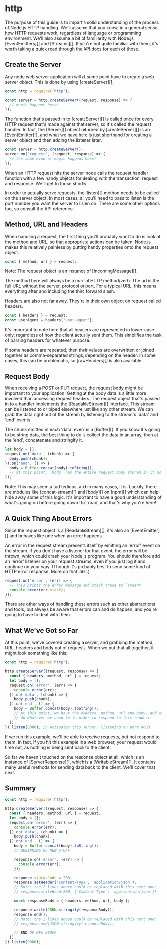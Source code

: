 # http

The purpose of this guide is to impart a solid understanding of the process of Node.js HTTP handling. We'll assume that you know, in a general sense, how HTTP requests work, regardless of language or programming environment. We'll also assume a bit of familiarity with Node.js [EventEmitters][] and [Streams][]. If you're not quite familiar with them, it's worth taking a quick read through the API docs for each of those.

## Create the Server

Any node web server application will at some point have to create a web server object. This is done by using [createServer][].

```js
const http = require('http');

const server = http.createServer((request, response) => {
  // magic happens here!
});
```

The function that's passed in to [createServer][] is called once for every HTTP request that's made against that server, so it's called the request handler. In fact, the [Server][] object returned by [createServer][] is an [EventEmitter][], and what we have here is just shorthand for creating a server object and then adding the listener later.


```js
const server = http.createServer();
server.on('request', (request, response) => {
  // the same kind of magic happens here!
});
```

When an HTTP request hits the server, node calls the request handler function with a few handy objects for dealing with the transaction, request and response. We'll get to those shortly.

In order to actually serve requests, the [listen][] method needs to be called on the server object. In most cases, all you'll need to pass to listen is the port number you want the server to listen on. There are some other options too, so consult the API reference.


## Method, URL and Headers

When handling a request, the first thing you'll probably want to do is look at the method and URL, so that appropriate actions can be taken. Node.js makes this relatively painless by putting handy properties onto the request object.

```js
const { method, url } = request;
```

Note: The request object is an instance of [IncomingMessage][].

The method here will always be a normal HTTP method/verb. The url is the full URL without the server, protocol or port. For a typical URL, this means everything after and including the third forward slash.

Headers are also not far away. They're in their own object on request called headers.

```js
const { headers } = request;
const userAgent = headers['user-agent'];
```

It's important to note here that all headers are represented in lower-case only, regardless of how the client actually sent them. This simplifies the task of parsing headers for whatever purpose.

If some headers are repeated, then their values are overwritten or joined together as comma-separated strings, depending on the header. In some cases, this can be problematic, so [rawHeaders][] is also available.


## Request Body

When receiving a POST or PUT request, the request body might be important to your application. Getting at the body data is a little more involved than accessing request headers. The request object that's passed in to a handler implements the [ReadableStream][] interface. This stream can be listened to or piped elsewhere just like any other stream. We can grab the data right out of the stream by listening to the stream's 'data' and 'end' events.

The chunk emitted in each 'data' event is a [Buffer][]. If you know it's going to be string data, the best thing to do is collect the data in an array, then at the 'end', concatenate and stringify it.

```js
let body = [];
request.on('data', (chunk) => {
  body.push(chunk);
}).on('end', () => {
  body = Buffer.concat(body).toString();
  // at this point, `body` has the entire request body stored in it as a string
});
```

Note: This may seem a tad tedious, and in many cases, it is. Luckily, there are modules like [concat-stream][] and [body][] on [npm][] which can help hide away some of this logic. It's important to have a good understanding of what's going on before going down that road, and that's why you're here!

## A Quick Thing About Errors

Since the request object is a [ReadableStream][], it's also an [EventEmitter][] and behaves like one when an error happens.

An error in the request stream presents itself by emitting an 'error' event on the stream. If you don't have a listener for that event, the error will be thrown, which could crash your Node.js program. You should therefore add an 'error' listener on your request streams, even if you just log it and continue on your way. (Though it's probably best to send some kind of HTTP error response. More on that later.)

```js
request.on('error', (err) => {
  // This prints the error message and stack trace to `stderr`.
  console.error(err.stack);
});
```

There are other ways of handling these errors such as other abstractions and tools, but always be aware that errors can and do happen, and you're going to have to deal with them.

## What We've Got so Far

At this point, we've covered creating a server, and grabbing the method, URL, headers and body out of requests. When we put that all together, it might look something like this:

```js
const http = require('http');

http.createServer((request, response) => {
  const { headers, method, url } = request;
  let body = [];
  request.on('error', (err) => {
    console.error(err);
  }).on('data', (chunk) => {
    body.push(chunk);
  }).on('end', () => {
    body = Buffer.concat(body).toString();
    // At this point, we have the headers, method, url and body, and can now
    // do whatever we need to in order to respond to this request.
  });
}).listen(8080); // Activates this server, listening on port 8080.
```

If we run this example, we'll be able to receive requests, but not respond to them. In fact, if you hit this example in a web browser, your request would time out, as nothing is being sent back to the client.

So far we haven't touched on the response object at all, which is an instance of [ServerResponse][], which is a [WritableStream][]. It contains many useful methods for sending data back to the client. We'll cover that next.


## Summary

```js
const http = require('http');

http.createServer((request, response) => {
  const { headers, method, url } = request;
  let body = [];
  request.on('error', (err) => {
    console.error(err);
  }).on('data', (chunk) => {
    body.push(chunk);
  }).on('end', () => {
    body = Buffer.concat(body).toString();
    // BEGINNING OF NEW STUFF

    response.on('error', (err) => {
      console.error(err);
    });

    response.statusCode = 200;
    response.setHeader('Content-Type', 'application/json');
    // Note: the 2 lines above could be replaced with this next one:
    // response.writeHead(200, {'Content-Type': 'application/json'})

    const responseBody = { headers, method, url, body };

    response.write(JSON.stringify(responseBody));
    response.end();
    // Note: the 2 lines above could be replaced with this next one:
    // response.end(JSON.stringify(responseBody))

    // END OF NEW STUFF
  });
}).listen(9080);
```